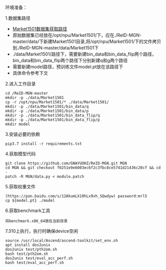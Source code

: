 环境准备：

1.数据集路径
- [Market1501数据集获取路径](https://pan.baidu.com/s/1ntIi2Op?_at_=1624593258681)
- 原始数据集已经放在/opt/npu/Market1501/下，应在./ReID-MGN-master/data/下新建Market1501目录,将/opt/npu/Market1501/下的文件拷贝到./ReID-MGN-master/data/Market1501下
- ./data/Market1501/路径下，需要新建bin_data和bin_data_flip两个路径，bin_data和bin_data_flip两个路径下分别新建q和g两个路径
- 需要新建model路径，预训练文件model.pt放在该路径下
- 具体命令参考下文


2.进入工作目录
```
cd /ReID-MGN-master
mkdir -p ./data/Market1501
cp -r /opt/npu/Market1501/* ./data/Market1501/
mkdir -p ./data/Market1501/bin_data/q
mkdir -p ./data/Market1501/bin_data/p
mkdir -p ./data/Market1501/bin_data_flip/q
mkdir -p ./data/Market1501/bin_data_flip/p
mkdir model
```

3.安装必要的依赖
```
pip3.7 install -r requirements.txt
```

4.获取模型代码
```
git clone https://github.com/GNAYUOHZ/ReID-MGN.git MGN
cd MGN && git checkout f0251e9e6003ec6f2c3fbc8ce5741d21436c20cf && cd -
patch -R MGN/data.py < module.patch
```

5.获取权重文件
```
(https://pan.baidu.com/s/12AkumLX10hLx9vh_SQwdyw) password:mrl5
cp ${model.pt} ./model
```

6.获取benchmark工具
```
将benchmark.x86_64放在当前目录
```

7.310上执行，执行时确保device空闲
```
source /usr/local/Ascend/ascend-toolkit/set_env.sh
apt install dos2unix
dos2unix test/pth2om.sh
bash test/pth2om.sh
dos2unix test/eval_acc_perf.sh
bash test/eval_acc_perf.sh
```
